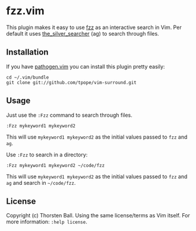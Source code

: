 # fzz.vim

This plugin makes it easy to use [fzz](https://www.github.com/mrnugget/fzz) as
an interactive search in Vim. Per default it uses
[the_silver_searcher](https://github.com/ggreer/the_silver_searcher) (ag) to
search through files.

## Installation

If you have [pathogen.vim](https://github.com/tpope/vim-pathogen) you can
install this plugin pretty easily:

```
cd ~/.vim/bundle
git clone git://github.com/tpope/vim-surround.git
```

## Usage

Just use the `:Fzz` command to search through files.

```
:Fzz mykeyword1 mykeyword2
```

This will use `mykeyword1 mykeyword2` as the initial values passed to `fzz` and
`ag`.

Use `:Fzz` to search in a directory:

```
:Fzz mykeyword1 mykeyword2 ~/code/fzz
```

This will use `mykeyword1 mykeyword2` as the initial values passed to `fzz` and
`ag` and search in `~/code/fzz`.

## License

Copyright (c) Thorsten Ball. Using the same license/terms as Vim itself. For
more information: `:help license`.
